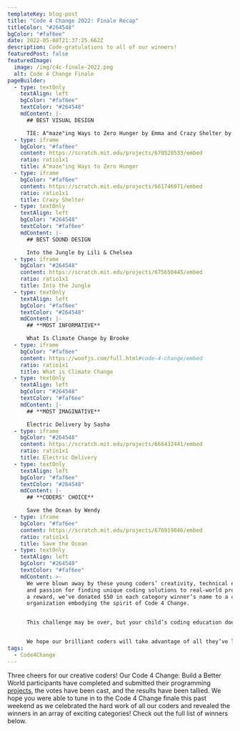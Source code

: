 ```yaml
---
templateKey: blog-post
title: "Code 4 Change 2022: Finale Recap"
titleColor: "#264548"
bgColor: "#faf6ee"
date: 2022-05-08T21:37:25.662Z
description: Code-gratulations to all of our winners!
featuredPost: false
featuredImage:
  image: /img/c4c-finale-2022.png
  alt: Code 4 Change Finale
pageBuilder:
  - type: textOnly
    textAlign: left
    bgColor: "#faf6ee"
    textColor: "#264548"
    mdContent: |-
      ## BEST VISUAL DESIGN

      TIE: A"maze"ing Ways to Zero Hunger by Emma and Crazy Shelter by Brianna
  - type: iframe
    bgColor: "#faf6ee"
    content: https://scratch.mit.edu/projects/670528533/embed
    ratio: ratio1x1
    title: A"maze"ing Ways to Zero Hunger
  - type: iframe
    bgColor: "#faf6ee"
    content: https://scratch.mit.edu/projects/661746971/embed
    ratio: ratio1x1
    title: Crazy Shelter
  - type: textOnly
    textAlign: left
    bgColor: "#264548"
    textColor: "#faf6ee"
    mdContent: |-
      ## BEST SOUND DESIGN

      Into the Jungle by Lili & Chelsea
  - type: iframe
    bgColor: "#264548"
    content: https://scratch.mit.edu/projects/675650445/embed
    ratio: ratio1x1
    title: Into the Jungle
  - type: textOnly
    textAlign: left
    bgColor: "#faf6ee"
    textColor: "#264548"
    mdContent: |-
      ## **MOST INFORMATIVE**

      What Is Climate Change by Brooke
  - type: iframe
    bgColor: "#faf6ee"
    content: https://woofjs.com/full.html#code-4-change/embed
    ratio: ratio1x1
    title: What is Climate Change
  - type: textOnly
    textAlign: left
    bgColor: "#264548"
    textColor: "#faf6ee"
    mdContent: |-
      ## **MOST IMAGINATIVE**

      Electric Delivery by Sasha
  - type: iframe
    bgColor: "#264548"
    content: https://scratch.mit.edu/projects/666432441/embed
    ratio: ratio1x1
    title: Electric Delivery
  - type: textOnly
    textAlign: left
    bgColor: "#faf6ee"
    textColor: "#264548"
    mdContent: |-
      ## **CODERS' CHOICE**

      Save the Ocean by Wendy
  - type: iframe
    bgColor: "#faf6ee"
    content: https://scratch.mit.edu/projects/676919046/embed
    ratio: ratio1x1
    title: Save the Ocean
  - type: textOnly
    textAlign: left
    bgColor: "#264548"
    textColor: "#faf6ee"
    mdContent: >-
      We were blown away by these young coders’ creativity, technical expertise,
      and passion for finding unique coding solutions to real-world problems. As
      a reward, we’ve donated $50 in each category winner’s name to a charitable
      organization embodying the spirit of Code 4 Change. 


      This challenge may be over, but your child’s coding education doesn’t have to stop here. Our summer programming is just around the corner with week-to-week in-person [summer coding camps](https://www.thecodingspace.com/programs/summer-camps/) well as weekly in-person and online [summer classes](https://www.thecodingspace.com/classes). Plus, now is a great time to register, as we’re offering 15% off until May 15th with promo code CODEINSUMMER22.


      We hope our brilliant coders will take advantage of all they’ve learned during Code 4 Change and continue putting their programming powers to work for good. We look forward to seeing their creativity in action again during our next Code 4 Change initiative! Until then — code on.
tags:
  - Code4Change
---
```

Three cheers for our creative coders! Our Code 4 Change: Build a Better World participants have completed and submitted their programming [projects](https://code4change.thecodingspace.com/), the votes have been cast, and the results have been tallied. We hope you were able to tune in to the Code 4 Change finale this past weekend as we celebrated the hard work of all our coders and revealed the winners in an array of exciting categories! Check out the full list of winners below.
